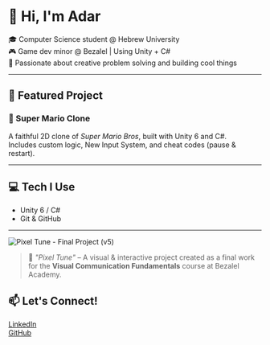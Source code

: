 # 👋 Hi, I'm Adar

🎓 Computer Science student @ Hebrew University  
🎮 Game dev minor @ Bezalel | Using Unity + C#  
🧠 Passionate about creative problem solving and building cool things  

---

## 🌟 Featured Project

### 🍄 Super Mario Clone  
A faithful 2D clone of *Super Mario Bros*, built with Unity 6 and C#.  
Includes custom logic, New Input System, and cheat codes (pause & restart).  

---

## 💻 Tech I Use
- Unity 6 / C#
- Git & GitHub

---
![Pixel Tune - Final Project (v5)](https://github.com/user-attachments/assets/7a12186d-52a9-4b5c-9bd4-3769bb7f18fb)
> 🎨 *"Pixel Tune"* – A visual & interactive project created as a final work for the **Visual Communication Fundamentals** course at Bezalel Academy.

## 📫 Let's Connect!
[LinkedIn](https://www.linkedin.com/in/adar-kadosh-110003221/)  
[GitHub](https://github.com/adarkadosh)
